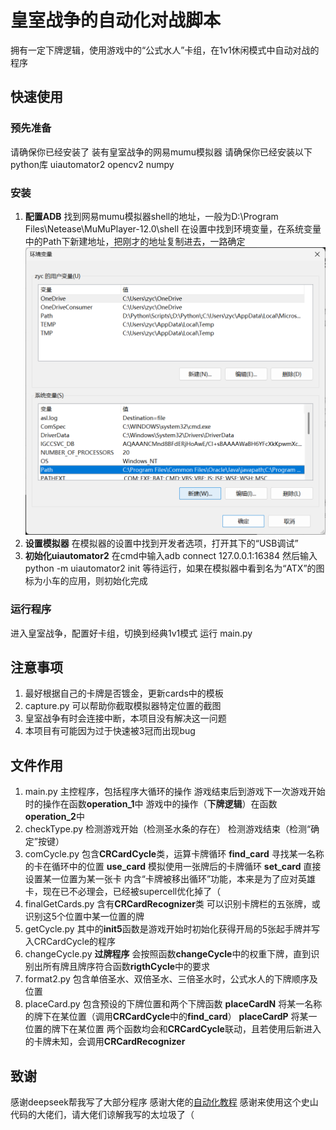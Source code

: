 # 皇室战争的自动化对战脚本
拥有一定下牌逻辑，使用游戏中的“公式水人”卡组，在1v1休闲模式中自动对战的程序

## 快速使用
### 预先准备
请确保你已经安装了
装有皇室战争的网易mumu模拟器
请确保你已经安装以下python库
uiautomator2
opencv2
numpy
### 安装
1. **配置ADB**
找到网易mumu模拟器shell的地址，一般为D:\Program Files\Netease\MuMuPlayer-12.0\shell
在设置中找到环境变量，在系统变量中的Path下新建地址，把刚才的地址复制进去，一路确定
![alt text](image.png)
2. **设置模拟器**
在模拟器的设置中找到开发者选项，打开其下的“USB调试”
3. **初始化uiautomator2**
在cmd中输入adb connect 127.0.0.1:16384
然后输入python -m uiautomator2 init
等待运行，如果在模拟器中看到名为“ATX”的图标为小车的应用，则初始化完成
### 运行程序
进入皇室战争，配置好卡组，切换到经典1v1模式
运行 main.py

## 注意事项
1. 最好根据自己的卡牌是否镀金，更新cards中的模板
2. capture.py 可以帮助你截取模拟器特定位置的截图
3. 皇室战争有时会连接中断，本项目没有解决这一问题
4. 本项目有可能因为过于快速被3冠而出现bug

## 文件作用
1. main.py 
主控程序，包括程序大循环的操作
游戏结束后到游戏下一次游戏开始时的操作在函数**operation_1**中
游戏中的操作（**下牌逻辑**）在函数**operation_2**中
2. checkType.py
检测游戏开始（检测圣水条的存在）
检测游戏结束（检测“确定”按键）
3. comCycle.py
包含**CRCardCycle**类，运算卡牌循环
**find_card** 寻找某一名称的卡在循环中的位置
**use_card** 模拟使用一张牌后的卡牌循环
**set_card** 直接设置某一位置为某一张卡
内含“卡牌被移出循环”功能，本来是为了应对英雄卡，现在已不必理会，已经被supercell优化掉了（
4. finalGetCards.py
含有**CRCardRecognizer**类
可以识别卡牌栏的五张牌，或识别这5个位置中某一位置的牌
5. getCycle.py
其中的**init5**函数是游戏开始时初始化获得开局的5张起手牌并写入CRCardCycle的程序
6. changeCycle.py
**过牌程序**
会按照函数**changeCycle**中的权重下牌，直到识别出所有牌且牌序符合函数**rigthCycle**中的要求
7. format2.py
包含单倍圣水、双倍圣水、三倍圣水时，公式水人的下牌顺序及位置
8. placeCard.py
包含预设的下牌位置和两个下牌函数
**placeCardN** 将某一名称的牌下在某位置（调用**CRCardCycle**中的**find_card**）
**placeCardP** 将某一位置的牌下在某位置
两个函数均会和**CRCardCycle**联动，且若使用后新进入的卡牌未知，会调用**CRCardRecognizer**

## 致谢
感谢deepseek帮我写了大部分程序
感谢大佬的[自动化教程](https://blog.csdn.net/sijia5135/article/details/105492779)
感谢来使用这个史山代码的大佬们，请大佬们谅解我写的太垃圾了（
